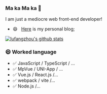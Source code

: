 ### Ma ka Ma ka 👋
I am just a mediocre  web front-end developer!
- 😄 &nbsp; [Here](https://zhoufanglu.github.io/vuepressBlog/) is my personal blog;
<!--
**zhoufanglu/zhoufanglu** is a ✨ _special_ ✨ repository because its `README.md` (this file) appears on your GitHub profile.

Here are some ideas to get you started:

- 🔭 I’m currently working on ...
- 🌱 I’m currently learning ...
- 👯 I’m looking to collaborate on ...
- 🤔 I’m looking for help with ...
- 💬 Ask me about ...
- 📫 How to reach me: ...
- 😄 Pronouns: ...
- ⚡ Fun fact: ...
-->

[![lufangzhou's github stats](https://github-readme-stats.vercel.app/api?username=zhoufanglu)](https://github.com/anuraghazra/github-readme-stats)


### 😄 Worked language

- ✅ JavaScript / TypeScript / ...
- ✅ MpVue / UNI-App / ...
- ✅ Vue.js / React.js /...
- ✅ webpack / vite /...
- ✅ Node.js /...
